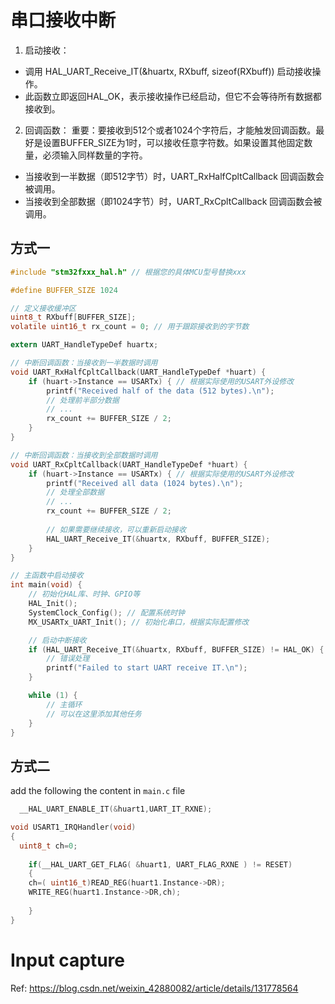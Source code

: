 # 串口接收中断
1. 启动接收：

- 调用 HAL_UART_Receive_IT(&huartx, RXbuff, sizeof(RXbuff)) 启动接收操作。
- 此函数立即返回HAL_OK，表示接收操作已经启动，但它不会等待所有数据都接收到。

2. 回调函数：
重要：要接收到512个或者1024个字符后，才能触发回调函数。最好是设置BUFFER_SIZE为1时，可以接收任意字符数。如果设置其他固定数量，必须输入同样数量的字符。

- 当接收到一半数据（即512字节）时，UART_RxHalfCpltCallback 回调函数会被调用。
- 当接收到全部数据（即1024字节）时，UART_RxCpltCallback 回调函数会被调用。

## 方式一
```c 
#include "stm32fxxx_hal.h" // 根据您的具体MCU型号替换xxx

#define BUFFER_SIZE 1024

// 定义接收缓冲区
uint8_t RXbuff[BUFFER_SIZE];
volatile uint16_t rx_count = 0; // 用于跟踪接收到的字节数

extern UART_HandleTypeDef huartx;

// 中断回调函数：当接收到一半数据时调用
void UART_RxHalfCpltCallback(UART_HandleTypeDef *huart) {
    if (huart->Instance == USARTx) { // 根据实际使用的USART外设修改
        printf("Received half of the data (512 bytes).\n");
        // 处理前半部分数据
        // ...
        rx_count += BUFFER_SIZE / 2;
    }
}

// 中断回调函数：当接收到全部数据时调用
void UART_RxCpltCallback(UART_HandleTypeDef *huart) {
    if (huart->Instance == USARTx) { // 根据实际使用的USART外设修改
        printf("Received all data (1024 bytes).\n");
        // 处理全部数据
        // ...
        rx_count += BUFFER_SIZE / 2;
        
        // 如果需要继续接收，可以重新启动接收
        HAL_UART_Receive_IT(&huartx, RXbuff, BUFFER_SIZE);
    }
}

// 主函数中启动接收
int main(void) {
    // 初始化HAL库、时钟、GPIO等
    HAL_Init();
    SystemClock_Config(); // 配置系统时钟
    MX_USARTx_UART_Init(); // 初始化串口，根据实际配置修改

    // 启动中断接收
    if (HAL_UART_Receive_IT(&huartx, RXbuff, BUFFER_SIZE) != HAL_OK) {
        // 错误处理
        printf("Failed to start UART receive IT.\n");
    }

    while (1) {
        // 主循环
        // 可以在这里添加其他任务
    }
}
```
## 方式二
add the following the content in `main.c` file 
```c 
  __HAL_UART_ENABLE_IT(&huart1,UART_IT_RXNE);
```
```c 
void USART1_IRQHandler(void)
{
  uint8_t ch=0; 
  
	if(__HAL_UART_GET_FLAG( &huart1, UART_FLAG_RXNE ) != RESET)
	{		
    ch=( uint16_t)READ_REG(huart1.Instance->DR);
    WRITE_REG(huart1.Instance->DR,ch); 
 
	}
}
```

# Input capture
Ref: https://blog.csdn.net/weixin_42880082/article/details/131778564
